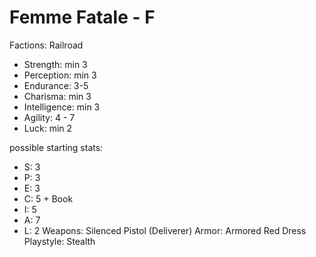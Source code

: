 # Femme Fatale - F

Factions: Railroad
* Strength: min 3
* Perception: min 3
* Endurance: 3-5
* Charisma: min 3
* Intelligence: min 3
* Agility: 4 - 7
* Luck: min 2

possible starting stats:
* S: 3
* P: 3
* E: 3
* C: 5 + Book
* I: 5
* A: 7
* L: 2
Weapons: Silenced Pistol (Deliverer)
Armor: Armored Red Dress
Playstyle: Stealth
